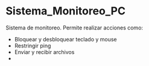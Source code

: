 # Sistema_Monitoreo_PC

Sistema de monitoreo. Permite realizar acciones como:
- Bloquear y desbloquear teclado y mouse
- Restringir ping
- Enviar y recibir archivos
- 
